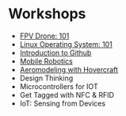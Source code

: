 # Workshops
+ [FPV Drone: 101](https://github.com/Team-SDIoT/SDIoT_Events/tree/master/Workshops/FPV-Drone-Racing-101)
+ [Linux Operating System: 101](https://github.com/Team-SDIoT/SDIoT_Events/tree/master/Workshops/Linux-Operating-System-101)
+ [Introduction to Github](https://github.com/Team-SDIoT/SDIoT_Events/tree/master/Workshops/Introduction-to-Github)
+ [Mobile Robotics](https://github.com/Team-SDIoT/SDIoT_Events/tree/master/Workshops/Mobile%20Robotics)
+ [Aeromodeling with Hovercraft](https://github.com/Team-SDIoT/SDIoT_Events/tree/master/Workshops/Aeromodeling%20with%20Hovercraft)
+ Design Thinking      
+ Microcontrollers for IOT
+ Get Tagged with NFC & RFID
+ IoT: Sensing from Devices
